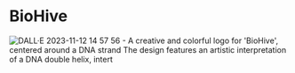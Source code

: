 # BioHive
![DALL·E 2023-11-12 14 57 56 - A creative and colorful logo for 'BioHive', centered around a DNA strand  The design features an artistic interpretation of a DNA double helix, intert](https://github.com/Bienenwolf655/BioHive/assets/59055238/6b64598e-c3d3-4c88-95e8-a478c93f4da8)
